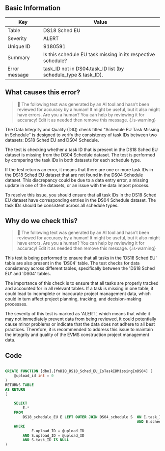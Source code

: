 ## Basic Information
| Key         | Value          |
|-------------|----------------|
| Table       | DS18 Sched EU |
| Severity    | ALERT |
| Unique ID   | 9180591   |
| Summary     | Is this schedule EU task missing in its respective schedule? |
| Error message | task_ID not in DS04.task_ID list (by schedule_type & task_ID). |

## What causes this error?

> :robot: The following text was generated by an AI tool and hasn't been reviewed for accuracy by a human! It might be useful, but it also might have errors. Are you a human? You can help by reviewing it for accuracy! Edit it as needed then remove this message.
{.is-warning}

The Data Integrity and Quality (DIQ) check titled "Schedule EU Task Missing in Schedule" is designed to verify the consistency of task IDs between two datasets: DS18 Sched EU and DS04 Schedule. 

The test is checking whether a task ID that is present in the DS18 Sched EU dataset is missing from the DS04 Schedule dataset. The test is performed by comparing the task IDs in both datasets for each schedule type. 

If the test returns an error, it means that there are one or more task IDs in the DS18 Sched EU dataset that are not found in the DS04 Schedule dataset. This discrepancy could be due to a data entry error, a missing update in one of the datasets, or an issue with the data import process. 

To resolve this issue, you should ensure that all task IDs in the DS18 Sched EU dataset have corresponding entries in the DS04 Schedule dataset. The task IDs should be consistent across all schedule types.
## Why do we check this?

> :robot: The following text was generated by an AI tool and hasn't been reviewed for accuracy by a human! It might be useful, but it also might have errors. Are you a human? You can help by reviewing it for accuracy! Edit it as needed then remove this message.
{.is-warning}

This test is being performed to ensure that all tasks in the 'DS18 Sched EU' table are also present in the 'DS04' table. The test checks for data consistency across different tables, specifically between the 'DS18 Sched EU' and 'DS04' tables. 

The importance of this check is to ensure that all tasks are properly tracked and accounted for in all relevant tables. If a task is missing in one table, it could lead to incomplete or inaccurate project management data, which could in turn affect project planning, tracking, and decision-making processes. 

The severity of this test is marked as 'ALERT', which means that while it may not immediately prevent data from being reviewed, it could potentially cause minor problems or indicate that the data does not adhere to all best practices. Therefore, it is recommended to address this issue to maintain the integrity and quality of the EVMS construction project management data.
## Code

```sql

CREATE FUNCTION [dbo].[fnDIQ_DS18_Sched_EU_IsTaskIDMissingInDS04] (
	@upload_id int = 0
)
RETURNS TABLE
AS RETURN
(
	
	SELECT 
		E.*
	FROM 
		DS18_schedule_EU E LEFT OUTER JOIN DS04_schedule S 	ON E.task_ID = S.task_ID 
															AND E.schedule_type = S.schedule_type
	WHERE 
			E.upload_ID = @upload_ID
		AND S.upload_ID = @upload_ID
		AND S.task_ID IS NULL
)
```
